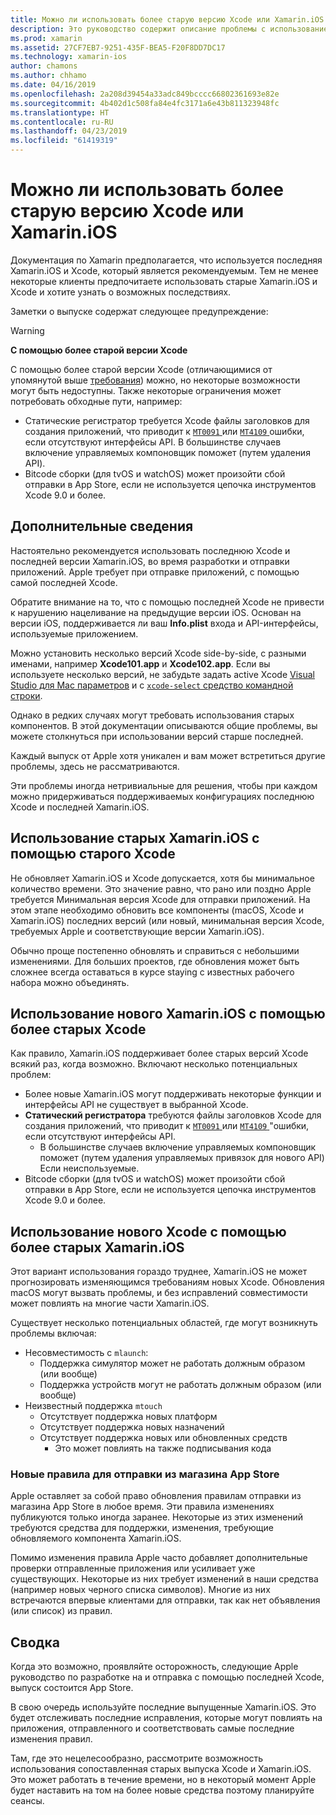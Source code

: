```yaml
---
title: Можно ли использовать более старую версию Xcode или Xamarin.iOS
description: Это руководство содержит описание проблемы с использованием более старых версиях Xamarin.iOS и Xcode (чем текущий стабильный выпуск).
ms.prod: xamarin
ms.assetid: 27CF7EB7-9251-435F-BEA5-F20F8DD7DC17
ms.technology: xamarin-ios
author: chamons
ms.author: chhamo
ms.date: 04/16/2019
ms.openlocfilehash: 2a208d39454a33adc849bcccc66802361693e82e
ms.sourcegitcommit: 4b402d1c508fa84e4fc3171a6e43b811323948fc
ms.translationtype: HT
ms.contentlocale: ru-RU
ms.lasthandoff: 04/23/2019
ms.locfileid: "61419319"
---
```

# <a name="can-i-use-an-older-version-of-xcode-or-xamarinios"></a>Можно ли использовать более старую версию Xcode или Xamarin.iOS

Документация по Xamarin предполагается, что используется последняя Xamarin.iOS и Xcode, который является рекомендуемым. Тем не менее некоторые клиенты предпочитаете использовать старые Xamarin.iOS и Xcode и хотите узнать о возможных последствиях.

Заметки о выпуске содержат следующее предупреждение:

> [!WARNING]
> **С помощью более старой версии Xcode**
>
> С помощью более старой версии Xcode (отличающимися от упомянутой выше [требования](https://docs.microsoft.com/xamarin/ios/release-notes/12/12.8#requirements)) можно, но некоторые возможности могут быть недоступны. Также некоторые ограничения может потребовать обходные пути, например:
>
> - Статические регистратор требуется Xcode файлы заголовков для создания приложений, что приводит к [ `MT0091` ](https://docs.microsoft.com/xamarin/ios/troubleshooting/mtouch-errors#MT0091) или [ `MT4109` ](https://docs.microsoft.com/xamarin/ios/troubleshooting/mtouch-errors#MT4109) ошибки, если отсутствуют интерфейсы API. В большинстве случаев включение управляемых компоновщик поможет (путем удаления API).
> - Bitcode сборки (для tvOS и watchOS) может произойти сбой отправки в App Store, если не используется цепочка инструментов Xcode 9.0 и более.

## <a name="further-information"></a>Дополнительные сведения

Настоятельно рекомендуется использовать последнюю Xcode и последней версии Xamarin.iOS, во время разработки и отправки приложений. Apple требует при отправке приложений, с помощью самой последней Xcode.

Обратите внимание на то, что с помощью последней Xcode не привести к нарушению нацеливание на предыдущие версии iOS. Основан на версии iOS, поддерживается ли ваш **Info.plist** входа и API-интерфейсы, используемые приложением.

Можно установить несколько версий Xcode side-by-side, с разными именами, например **Xcode101.app** и **Xcode102.app**. Если вы используете несколько версий, не забудьте задать active Xcode [Visual Studio для Mac параметров](~/ios/troubleshooting/questions/ios-sdk.md) и с [ `xcode-select` ](https://developer.apple.com/library/archive/technotes/tn2339/_index.html#//apple_ref/doc/uid/DTS40014588-CH1-HOW_DO_I_SELECT_THE_DEFAULT_VERSION_OF_XCODE_TO_USE_FOR_MY_COMMAND_LINE_TOOLS_) [средство командной строки](https://developer.apple.com/library/archive/technotes/tn2339/_index.html#//apple_ref/doc/uid/DTS40014588-CH1-HOW_DO_I_SELECT_THE_DEFAULT_VERSION_OF_XCODE_TO_USE_FOR_MY_COMMAND_LINE_TOOLS_).

Однако в редких случаях могут требовать использования старых компонентов. В этой документации описываются общие проблемы, вы можете столкнуться при использовании версий старше последней.

Каждый выпуск от Apple хотя уникален и вам может встретиться другие проблемы, здесь не рассматриваются.

Эти проблемы иногда нетривиальные для решения, чтобы при каждом можно придерживаться поддерживаемых конфигурациях последнюю Xcode и последней Xamarin.iOS.

## <a name="use-of-an-old-xamarinios-with-an-old-xcode"></a>Использование старых Xamarin.iOS с помощью старого Xcode

Не обновляет Xamarin.iOS и Xcode допускается, хотя бы минимальное количество времени. Это значение равно, что рано или поздно Apple требуется Минимальная версия Xcode для отправки приложений. На этом этапе необходимо обновить все компоненты (macOS, Xcode и Xamarin.iOS) последних версий (или новый, минимальная версия Xcode, требуемых Apple и соответствующие версии Xamarin.iOS).

Обычно проще постепенно обновлять и справиться с небольшими изменениями. Для больших проектов, где обновления может быть сложнее всегда оставаться в курсе staying с известных рабочего набора можно объединять.

## <a name="use-of-new-xamarinios-with-older-xcode"></a>Использование нового Xamarin.iOS с помощью более старых Xcode

Как правило, Xamarin.iOS поддерживает более старых версий Xcode всякий раз, когда возможно. Включают несколько потенциальных проблем:

- Более новые Xamarin.iOS могут поддерживать некоторые функции и интерфейсы API не существует в выбранной Xcode. 
- **Статический регистратора** требуются файлы заголовков Xcode для создания приложений, что приводит к [ `MT0091` ](~/ios/troubleshooting/mtouch-errors.md#MT0091) или [ `MT4109` ](~/ios/troubleshooting/mtouch-errors.md#MT4109)"ошибки, если отсутствуют интерфейсы API.
  - В большинстве случаев включение управляемых компоновщик поможет (путем удаления управляемых привязок для нового API) Если неиспользуемые.
- Bitcode сборки (для tvOS и watchOS) может произойти сбой отправки в App Store, если не используется цепочка инструментов Xcode 9.0 и более.

## <a name="use-of-new-xcode-with-older-xamarinios"></a>Использование нового Xcode с помощью более старых Xamarin.iOS

Этот вариант использования гораздо труднее, Xamarin.iOS не может прогнозировать изменяющимся требованиям новых Xcode. Обновления macOS могут вызвать проблемы, и без исправлений совместимости может повлиять на многие части Xamarin.iOS. 

Существует несколько потенциальных областей, где могут возникнуть проблемы включая:

- Несовместимость с `mlaunch`:
  - Поддержка симулятор может не работать должным образом (или вообще)
  - Поддержка устройств могут не работать должным образом (или вообще)
- Неизвестный поддержка `mtouch` 
  - Отсутствует поддержка новых платформ
  - Отсутствует поддержка новых назначений
  - Отсутствует поддержка новых или обновленных средств
    - Это может повлиять на также подписывания кода

### <a name="new-appstore-submission-rules"></a>Новые правила для отправки из магазина App Store

Apple оставляет за собой право обновления правилам отправки из магазина App Store в любое время. Эти правила изменениях публикуются только иногда заранее. Некоторые из этих изменений требуются средства для поддержки, изменения, требующие обновляемого компонента Xamarin.iOS.

Помимо изменения правила Apple часто добавляет дополнительные проверки отправленные приложения или усиливает уже существующих. Некоторые из них требует изменений в наши средства (например новых черного списка символов). Многие из них встречаются впервые клиентами для отправки, так как нет объявления (или список) из правил.

## <a name="summary"></a>Сводка

Когда это возможно, проявляйте осторожность, следующие Apple руководство по разработке на и отправка с помощью последней Xcode, выпуск состоится App Store.

В свою очередь используйте последние выпущенные Xamarin.iOS. Это будет отслеживать последние исправления, которые могут повлиять на приложения, отправленного и соответствовать самые последние изменения правил.

Там, где это нецелесообразно, рассмотрите возможность использования сопоставленная старых выпуска Xcode и Xamarin.iOS. Это может работать в течение времени, но в некоторый момент Apple будет наставить на том на более новые средства поэтому планируйте сеансы.
